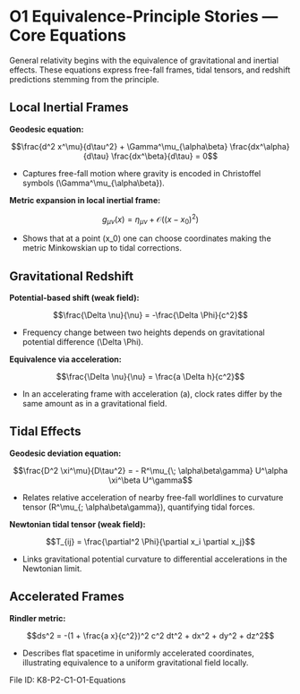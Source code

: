 # O1 Equivalence-Principle Stories — Core Equations

General relativity begins with the equivalence of gravitational and inertial effects. These equations express free-fall frames, tidal tensors, and redshift predictions stemming from the principle.

## Local Inertial Frames
**Geodesic equation:**

$$\frac{d^2 x^\mu}{d\tau^2} + \Gamma^\mu_{\alpha\beta} \frac{dx^\alpha}{d\tau} \frac{dx^\beta}{d\tau} = 0$$

- Captures free-fall motion where gravity is encoded in Christoffel symbols \(\Gamma^\mu_{\alpha\beta}\).

**Metric expansion in local inertial frame:**

$$g_{\mu\nu}(x) = \eta_{\mu\nu} + \mathcal{O}((x - x_0)^2)$$

- Shows that at a point \(x_0\) one can choose coordinates making the metric Minkowskian up to tidal corrections.

## Gravitational Redshift
**Potential-based shift (weak field):**

$$\frac{\Delta \nu}{\nu} = -\frac{\Delta \Phi}{c^2}$$

- Frequency change between two heights depends on gravitational potential difference \(\Delta \Phi\).

**Equivalence via acceleration:**

$$\frac{\Delta \nu}{\nu} = \frac{a \Delta h}{c^2}$$

- In an accelerating frame with acceleration \(a\), clock rates differ by the same amount as in a gravitational field.

## Tidal Effects
**Geodesic deviation equation:**

$$\frac{D^2 \xi^\mu}{D\tau^2} = - R^\mu_{\; \alpha\beta\gamma} U^\alpha \xi^\beta U^\gamma$$

- Relates relative acceleration of nearby free-fall worldlines to curvature tensor \(R^\mu_{\; \alpha\beta\gamma}\), quantifying tidal forces.

**Newtonian tidal tensor (weak field):**

$$T_{ij} = \frac{\partial^2 \Phi}{\partial x_i \partial x_j}$$

- Links gravitational potential curvature to differential accelerations in the Newtonian limit.

## Accelerated Frames
**Rindler metric:**

$$ds^2 = -(1 + \frac{a x}{c^2})^2 c^2 dt^2 + dx^2 + dy^2 + dz^2$$

- Describes flat spacetime in uniformly accelerated coordinates, illustrating equivalence to a uniform gravitational field locally.

File ID: K8-P2-C1-O1-Equations
